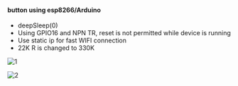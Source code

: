#### button using esp8266/Arduino ####

- deepSleep(0)
- Using GPIO16 and NPN TR, reset is not permitted while device is running
- Use static ip for fast WIFI connection
- 22K R is changed to 330K


![1](https://raw.githubusercontent.com/chaeplin/esp8266_and_arduino/master/_15-esp8266-dash-deepsleep-reset/pics/npntr.png)

![2](https://raw.githubusercontent.com/chaeplin/esp8266_and_arduino/master/_15-esp8266-dash-deepsleep-reset/pics/FullSizeRender%205.jpg)

